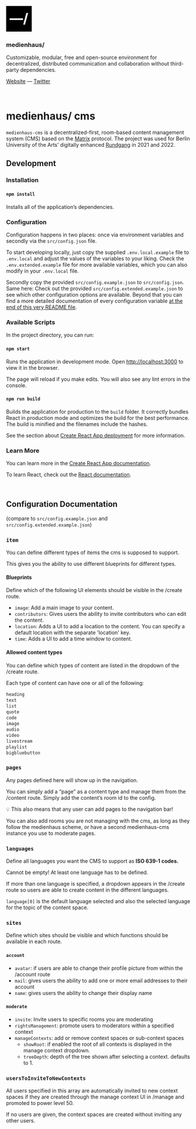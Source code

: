 <img src="./public/favicon.svg" width="70" />

### medienhaus/

Customizable, modular, free and open-source environment for decentralized, distributed communication and collaboration without third-party dependencies.

[Website](https://medienhaus.dev/) — [Twitter](https://twitter.com/medienhaus_)

<br>

# medienhaus/ cms

`medienhaus-cms` is a decentralized-first, room-based content management system (CMS) based on the [Matrix](https://matrix.org/) protocol.
The project was used for Berlin University of the Arts’ digitally enhanced [Rundgang](https://rundgang.udk-berlin.de/) in 2021 and 2022.

## Development

### Installation

#### `npm install`

Installs all of the application’s dependencies.

### Configuration

Configuration happens in two places: once via environment variables and secondly via the `src/config.json` file.

To start developing locally, just copy the supplied `.env.local.example` file to `.env.local` and adjust the values of the variables to your liking. Check the `.env.extended.example` file for more available variables, which you can also modify in your `.env.local` file.

Secondly copy the provided `src/config.example.json` to `src/config.json`. Same here: Check out the provided `src/config.extended.example.json` to see which other configuration options are available. Beyond that you can find a more detailed documentation of every configuration variable [at the end of this very README file](#configuration-documentation).

### Available Scripts

In the project directory, you can run:

#### `npm start`

Runs the application in development mode. Open [http://localhost:3000](http://localhost:3000) to view it in the browser.

The page will reload if you make edits. You will also see any lint errors in the console.

#### `npm run build`

Builds the application for production to the `build` folder. It correctly bundles React in production mode and optimizes the build for the best performance. The build is minified and the filenames include the hashes.

See the section about [Create React App deployment](https://facebook.github.io/create-react-app/docs/deployment) for more information.

### Learn More

You can learn more in the [Create React App documentation](https://facebook.github.io/create-react-app/docs/getting-started).

To learn React, check out the [React documentation](https://reactjs.org/).

<br>

## Configuration Documentation
(compare to `src/config.example.json` and `src/config.extended.example.json`)

### `item`

You can define different types of items the cms is supposed to support.

This gives you the ability to use different blueprints for different types.


#### Blueprints

Define which of the following UI elements should be visible in the /create route.

- `image`: Add a main image to your content.
- `contributors`: Gives users the ability to invite contributors who can edit the content.
- `location`: Adds a UI to add a location to the content. You can specify a default location with the separate 'location' key.
- `time`: Adds a UI to add a time window to content.

#### Allowed content types

You can define which types of content are listed in the dropdown of the /create route.

Each type of content can have one or all of the following:

```
heading
text
list
quote
code
image
audio
video
livestream
playlist
bigbluebutton
```

### `pages`

Any pages defined here will show up in the navigation.

You can simply add a “page” as a content type and manage them from the /content route. Simply add the content’s room id to the config.

<aside>
💡 This also means that any user can add pages to the navigation bar!
</aside>

You can also add rooms you are not managing with the cms, as long as they follow the medienhaus scheme, or have a second medienhaus-cms instance you use to moderate pages.


### `languages`

Define all languages you want the CMS to support as **ISO 639-1 codes.**

Cannot be empty! At least one language has to be defined.

If more than one language is specified, a dropdown appears in the /create route so users are able to create content in the different languages.

`language[0]` is the default language selected and also the selected language for the topic of the content space.


### `sites`

Define which sites should be visible and which functions should be available in each route.

#### `account`

- `avatar`: if users are able to change their profile picture from within the /account route
- `mail`: gives users the ability to add one or more email addresses to their account
- `name`: gives users the ability to change their display name

#### `moderate`

- `invite`: Invite users to specific rooms you are moderating
- `rightsManagement`: promote users to moderators within a specified context
- `manageContexts`: add or remove context spaces or sub-context spaces
  - `showRoot`: if enabled the root of all contexts is displayed in the manage context dropdown.
  - `treeDepth`: depth of the tree shown after selecting a context. defaults to 1.

### `usersToInviteToNewContexts`

All users specified in this array are automatically invited to new context spaces if they are created through the manage context UI in /manage and promoted to power level 50.

If no users are given, the context spaces are created without inviting any other users.


